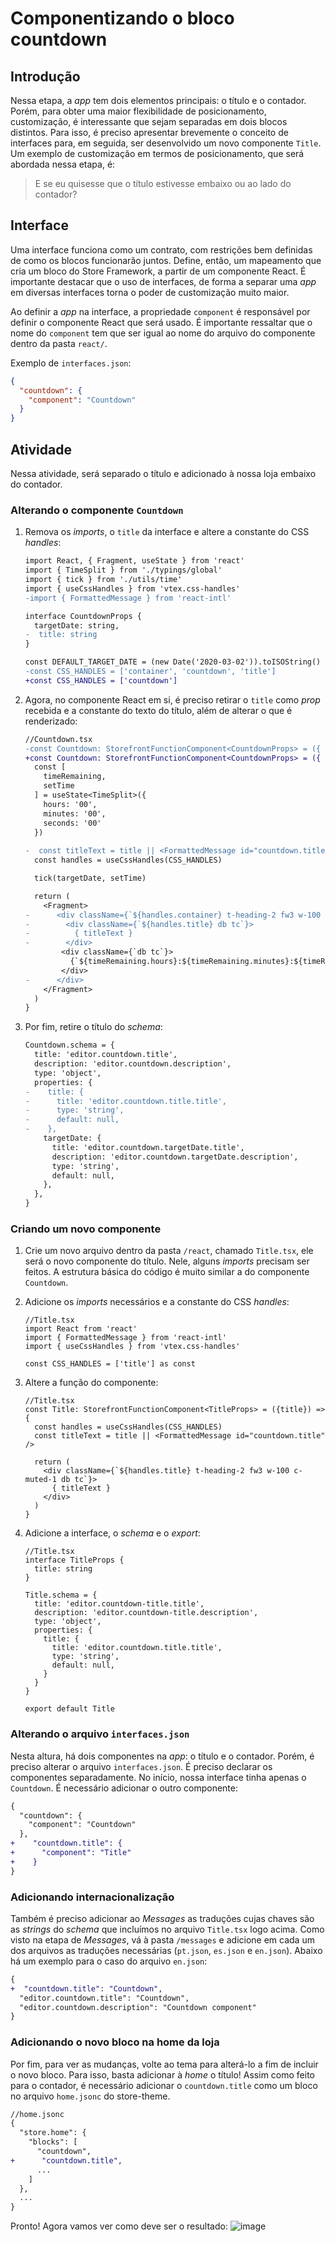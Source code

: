 # Componentizando o bloco countdown

## Introdução
Nessa etapa, a *app* tem dois elementos principais: o título e o contador. Porém, para obter uma maior flexibilidade de posicionamento, customização, é interessante que sejam separadas em dois blocos distintos. Para isso, é preciso apresentar brevemente o conceito de interfaces para, em seguida, ser desenvolvido um novo componente `Title`. Um exemplo de customização em termos de posicionamento, que será abordada nessa etapa, é: 
> E se eu quisesse que o título estivesse embaixo ou ao lado do contador?

## Interface
Uma interface funciona como um contrato, com restrições bem definidas de como os blocos funcionarão juntos. Define, então, um mapeamento que cria um bloco do Store Framework, a partir de um componente React. É importante destacar que o uso de interfaces, de forma a separar uma *app* em diversas interfaces torna o poder de customização muito maior.

Ao definir a *app* na interface, a propriedade `component` é responsável por definir o componente React que será usado. É importante ressaltar que o nome do `component` tem que ser igual ao nome do arquivo do componente dentro da pasta `react/`.

Exemplo de `interfaces.json`:
```json
{
  "countdown": {
    "component": "Countdown"
  }
}
```

## Atividade
Nessa atividade, será separado o título e adicionado à nossa loja embaixo do contador.

### Alterando o componente `Countdown`

1. Remova os *imports*, o `title` da interface e altere a constante do CSS *handles*:
    ```diff
    import React, { Fragment, useState } from 'react'
    import { TimeSplit } from './typings/global'
    import { tick } from './utils/time'
    import { useCssHandles } from 'vtex.css-handles'
    -import { FormattedMessage } from 'react-intl'

    interface CountdownProps {
      targetDate: string,
    -  title: string
    }

    const DEFAULT_TARGET_DATE = (new Date('2020-03-02')).toISOString()
    -const CSS_HANDLES = ['container', 'countdown', 'title']
    +const CSS_HANDLES = ['countdown']
    ```
2. Agora, no componente React em si, é preciso retirar o `title` como *prop* recebida e a constante do texto do título, além de alterar o que é renderizado:
    ```diff
    //Countdown.tsx
    -const Countdown: StorefrontFunctionComponent<CountdownProps> = ({ title, targetDate = DEFAULT_TARGET_DATE }) => {
    +const Countdown: StorefrontFunctionComponent<CountdownProps> = ({ targetDate = DEFAULT_TARGET_DATE }) => {
      const [
        timeRemaining, 
        setTime
      ] = useState<TimeSplit>({
        hours: '00', 
        minutes: '00', 
        seconds: '00'
      })
      
    -  const titleText = title || <FormattedMessage id="countdown.title" /> 
      const handles = useCssHandles(CSS_HANDLES)

      tick(targetDate, setTime)

      return (
        <Fragment>
    -      <div className={`${handles.container} t-heading-2 fw3 w-100 pt7 pb6 c-muted-1`}>
    -        <div className={`${handles.title} db tc`}>
    -          { titleText }
    -        </div>
            <div className={`db tc`}>
              {`${timeRemaining.hours}:${timeRemaining.minutes}:${timeRemaining.seconds}`}
            </div>
    -      </div>
        </Fragment>
      )
    }
    ```
3. Por fim, retire o título do *schema*:
    ```diff
    Countdown.schema = {
      title: 'editor.countdown.title',
      description: 'editor.countdown.description',
      type: 'object',
      properties: {
    -    title: { 
    -      title: 'editor.countdown.title.title',
    -      type: 'string',
    -      default: null,
    -    },
        targetDate: {
          title: 'editor.countdown.targetDate.title',
          description: 'editor.countdown.targetDate.description',
          type: 'string',
          default: null,
        },
      },
    }
    ```

### Criando um novo componente

1. Crie um novo arquivo dentro da pasta `/react`, chamado `Title.tsx`, ele será o novo componente do título. Nele, alguns *imports* precisam ser feitos. A estrutura básica do código é muito similar a do componente `Countdown`.

2. Adicione os *imports* necessários e a constante do CSS *handles*:
    ```tsx
    //Title.tsx
    import React from 'react'
    import { FormattedMessage } from 'react-intl'
    import { useCssHandles } from 'vtex.css-handles'

    const CSS_HANDLES = ['title'] as const 
    ```
3. Altere a função do componente:
    ```tsx
    //Title.tsx
    const Title: StorefrontFunctionComponent<TitleProps> = ({title}) => {
      const handles = useCssHandles(CSS_HANDLES)
      const titleText = title || <FormattedMessage id="countdown.title" /> 

      return (
        <div className={`${handles.title} t-heading-2 fw3 w-100 c-muted-1 db tc`}>
          { titleText }
        </div> 
      )
    }
    ```
4. Adicione a interface, o *schema* e o *export*:
    ```tsx
    //Title.tsx
    interface TitleProps {
      title: string
    }
      
    Title.schema = {
      title: 'editor.countdown-title.title',
      description: 'editor.countdown-title.description',
      type: 'object',
      properties: {
        title: { 
          title: 'editor.countdown.title.title',
          type: 'string',
          default: null,
        }
      }
    }
      
    export default Title
    ```

### Alterando o arquivo `interfaces.json`
  Nesta altura, há dois componentes na *app*: o título e o contador. Porém, é preciso alterar o arquivo `interfaces.json`. É preciso declarar os componentes separadamente. No início, nossa interface tinha apenas o `Countdown`. É necessário adicionar o outro componente:
  ```diff
  {
    "countdown": {
      "component": "Countdown"
    },
+    "countdown.title": {
+      "component": "Title"
+    }
  }
  ```

### Adicionando internacionalização

 Também é preciso adicionar ao *Messages* as traduções cujas chaves são as *strings* do *schema* que incluímos no arquivo `Title.tsx` logo acima. Como visto na etapa de *Messages*, vá à pasta `/messages` e adicione em cada um dos arquivos as traduções necessárias (`pt.json`, `es.json` e `en.json`). Abaixo há um exemplo para o caso do arquivo `en.json`:
```diff
{
+  "countdown.title": "Countdown",
  "editor.countdown.title": "Countdown",
  "editor.countdown.description": "Countdown component"
}
```

### Adicionando o novo bloco na home da loja
Por fim, para ver as mudanças, volte ao tema para alterá-lo a fim de incluir o novo bloco. Para isso, basta adicionar à *home* o título! Assim como feito para o contador, é necessário adicionar o `countdown.title` como um bloco no arquivo `home.jsonc` do store-theme.
```diff
//home.jsonc
{
  "store.home": {
    "blocks": [
      "countdown",
+      "countdown.title",
      ...
    ]
  },
  ...
}     
```

Pronto! Agora vamos ver como deve ser o resultado:
![image](https://user-images.githubusercontent.com/19495917/75560163-6d294d80-5a23-11ea-859d-35a8239ddfad.png)

